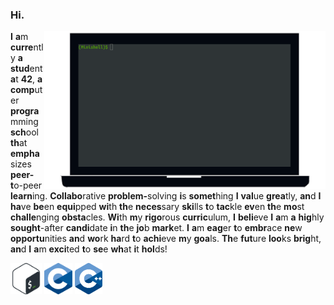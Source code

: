 ### Hi.

[<picture><source media="(prefers-color-scheme: dark)" srcset=".github/assets/images/readme-light.png"/><img align="right" width="450" alt="Latest completed project published on GH." src=".github/assets/images/readme-dark.png"/></picture>](https://github.com/BrunoCostaGH/42cursus-minishell)
<span><b>I</b></span> <span><b>a</b>m</span> <span><b>curre</b>ntly</span> <span><b>a</b></span> <span><b>stud</b>ent</span> <span><b>a</b>t</span> <span><b>42</b>,</span> <span><b>a</b></span> <span><b>comp</b>uter</span> <span><b>progra</b>mming</span> <span><b>sch</b>ool</span> <span><b>th</b>at</span> <span><b>empha</b>sizes</span> <span><b>peer-t</b>o-peer</span> <span><b>learn</b>ing.</span> <span><b>Collabo</b>rative</span> <span><b>problem-</b>solving</span> <span><b>i</b>s</span> <span><b>somet</b>hing</span> <span><b>I</b></span> <span><b>val</b>ue</span> <span><b>grea</b>tly,</span> <span><b>an</b>d</span> <span><b>I</b></span> <span><b>ha</b>ve</span> <span><b>be</b>en</span> <span><b>equi</b>pped</span> <span><b>wi</b>th</span> <span><b>th</b>e</span> <span><b>neces</b>sary</span> <span><b>ski</b>lls</span> <span><b>t</b>o</span> <span><b>tac</b>kle</span> <span><b>ev</b>en</span> <span><b>th</b>e</span> <span><b>mo</b>st</span> <span><b>challe</b>nging</span> <span><b>obsta</b>cles.</span> <span><b>Wi</b>th</span> <span><b>m</b>y</span> <span><b>rigo</b>rous</span> <span><b>curric</b>ulum,</span> <span><b>I</b></span> <span><b>beli</b>eve</span> <span><b>I</b></span> <span><b>a</b>m</span> <span><b>a</b></span> <span><b>hig</b>hly</span> <span><b>sought</b>-after</span> <span><b>candi</b>date</span> <span><b>i</b>n</span> <span><b>th</b>e</span> <span><b>jo</b>b</span> <span><b>mark</b>et.</span> <span><b>I</b></span> <span><b>a</b>m</span> <span><b>eag</b>er</span> <span><b>t</b>o</span> <span><b>embr</b>ace</span> <span><b>ne</b>w</span> <span><b>opportu</b>nities</span> <span><b>an</b>d</span> <span><b>wo</b>rk</span> <span><b>ha</b>rd</span> <span><b>t</b>o</span> <span><b>achi</b>eve</span> <span><b>m</b>y</span> <span><b>goa</b>ls.</span> <span><b>Th</b>e</span> <span><b>fut</b>ure</span> <span><b>loo</b>ks</span> <span><b>brig</b>ht,</span> <span><b>an</b>d</span> <span><b>I</b></span> <span><b>a</b>m</span> <span><b>exci</b>ted</span> <span><b>t</b>o</span> <span><b>se</b>e</span> <span><b>wh</b>at</span> <span><b>i</b>t</span> <span><b>hol</b>ds!</span>

[<img height="50" src=".github/assets/images/bash.png"/>]() [<img height="50" src=".github/assets/images/c.png"/>]() [<img height="50" src=".github/assets/images/cpp.svg"/>]()
